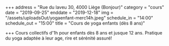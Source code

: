 +++
address = "Rue du laveu 30, 4000 Liège (Bonjour)"
category = "cours"
date = "2019-09-25"
enddate = "2019-12-18"
img = "/assets/uploadsOut/yogaenfant-merc14h.jpeg"
schedule_in = "14:00"
schedule_out = "15:00"
title = "Cours de yoga enfants (dès 8 ans)"

+++
Cours collectifs d'1h pour enfants dès 8 ans et jusque 12 ans. Pratique du yoga adaptée à leur age, rire et sérénité assuré!